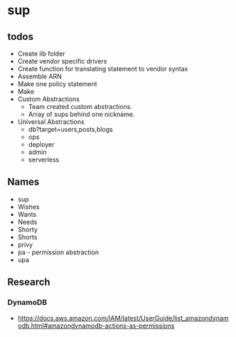# sup


## todos

- Create lib folder
- Create vendor specific drivers
- Create function for translating statement to vendor syntax
- Assemble ARN
- Make one policy statement
- Make
- Custom Abstractions
  - Team created custom abstractions.
  - Array of sups behind one nickname.
- Universal Abstractions
  - db?target=users,posts,blogs
  - ops
  - deployer
  - admin
  - serverless


## Names

* sup
* Wishes
* Wants
* Needs
* Shorty
* Shorts
* privy
* pa - permission abstraction
* upa

## Research

### DynamoDB
* https://docs.aws.amazon.com/IAM/latest/UserGuide/list_amazondynamodb.html#amazondynamodb-actions-as-permissions
